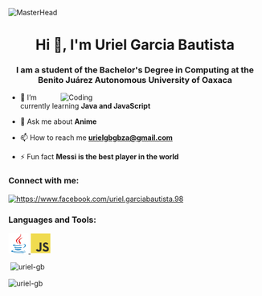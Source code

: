 ![MasterHead](https://previews.123rf.com/images/karpenkoilia/karpenkoilia1805/karpenkoilia180500009/102165920-vector-line-web-concept-for-programming-linear-web-banner-learn-to-code.jpg)
<h1 align="center">Hi 👋, I'm Uriel Garcia Bautista</h1>
<h3 align="center">I am a student of the Bachelor's Degree in Computing at the Benito Juárez Autonomous University of Oaxaca</h3>
<img align="right" alt="Coding" width="400" src="https://raw.githubusercontent.com/TheDudeThatCode/TheDudeThatCode/master/Assets/Developer.gif">

- 🌱 I’m currently learning **Java and JavaScript**

- 💬 Ask me about **Anime**

- 📫 How to reach me **urielgbgbza@gmail.com**

- ⚡ Fun fact **Messi is the best player in the world**

<h3 align="left">Connect with me:</h3>
<p align="left">
<a href="https://fb.com/https://www.facebook.com/uriel.garciabautista.98" target="blank"><img align="center" src="https://raw.githubusercontent.com/rahuldkjain/github-profile-readme-generator/master/src/images/icons/Social/facebook.svg" alt="https://www.facebook.com/uriel.garciabautista.98" height="30" width="40" /></a>
</p>

<h3 align="left">Languages and Tools:</h3>
<p align="left"> <a href="https://www.java.com" target="_blank" rel="noreferrer"> <img src="https://raw.githubusercontent.com/devicons/devicon/master/icons/java/java-original.svg" alt="java" width="40" height="40"/> </a> <a href="https://developer.mozilla.org/en-US/docs/Web/JavaScript" target="_blank" rel="noreferrer"> <img src="https://raw.githubusercontent.com/devicons/devicon/master/icons/javascript/javascript-original.svg" alt="javascript" width="40" height="40"/> </a> </p>

<p>&nbsp;<img align="center" src="https://github-readme-stats.vercel.app/api?username=uriel-gb&show_icons=true&locale=en" alt="uriel-gb" /></p>

<p><img align="center" src="https://github-readme-streak-stats.herokuapp.com/?user=uriel-gb&" alt="uriel-gb" /></p>
